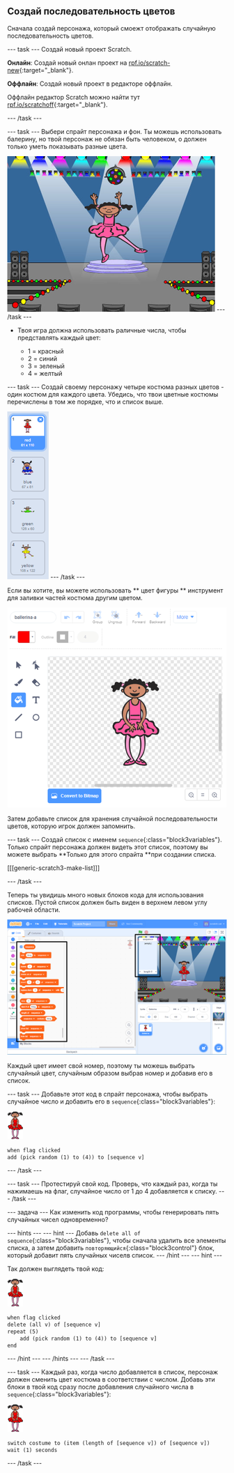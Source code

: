 ## Создай последовательность цветов

Сначала создай персонажа, который смоежт отображать случайную последовательность цветов.

\--- task \--- Создай новый проект Scratch.

**Онлайн**: Создай новый онлан проект на [rpf.io/scratch-new](https://rpf.io/scratch-new){:target="_blank"}.

**Оффлайн**: Создай новый проект в редакторе оффлайн.

Оффлайн редактор Scratch можно найти тут [rpf.io/scratchoff](https://rpf.io/scratchoff){:target="_blank"}.

\--- /task \---

\--- task \--- Выбери спрайт персонажа и фон. Ты можешь использовать балерину, но твой персонаж не обязан быть человеком, о должен только уметь показывать разные цвета.

![screenshot](images/colour-sprite.png) \--- /task \---

+ Твоя игра должна использовать раличные числа, чтобы представлять каждый цвет:
    
    + 1 = красный
    + 2 = синий
    + 3 = зеленый
    + 4 = желтый

\--- task \--- Создай своему персонажу четыре костюма разных цветов - один костюм для каждого цвета. Убедись, что твои цветные костюмы перечислены в том же порядке, что и список выше.

![screenshot](images/colour-costume.png) \--- /task \---

Если вы хотите, вы можете использовать ** цвет фигуры ** инструмент для заливки частей костюма другим цветом.

![color-a-shape](images/color-a-shape.png)

Затем добавьте список для хранения случайной последовательности цветов, которую игрок должен запомнить.

\--- task \--- Создай список с именем `sequence`{:class="block3variables"}. Только спрайт персонажа должен видеть этот список, поэтому вы можете выбрать **Только для этого спрайта **при создании списка.

[[[generic-scratch3-make-list]]]

\--- /task \---

Теперь ты увидишь много новых блоков кода для использования списков. Пустой список должен быть виден в верхнем левом углу рабочей области.

![screenshot](images/colour-list-blocks-annotated.png)

Каждый цвет имеет свой номер, поэтому ты можешь выбрать случайный цвет, случайным образом выбрав номер и добавив его в список.

\--- task \--- Добавьте этот код в спрайт персонажа, чтобы выбрать случайное число и добавить его в `sequence`{:class="block3variables"}:

![ballerina](images/ballerina.png)

```blocks3
when flag clicked
add (pick random (1) to (4)) to [sequence v]
```

\--- /task \---

\--- task \--- Протестируй свой код. Проверь, что каждый раз, когда ты нажимаешь на флаг, случайное число от 1 до 4 добавляется к списку. \--- /task \---

\--- задача \--- Как изменить код программы, чтобы генерировать пять случайных чисел одновременно?

\--- hints \--- \--- hint \--- Добавь `delete all of sequence`{:class="block3variables"}, чтобы сначала удалить все элементы списка, а затем добавить `повторяющийся`{:class="block3control"} блок, который добавит пять случайных чиселв список. \--- /hint \--- \--- hint \---

Так должен выглядеть твой код:

![ballerina](images/ballerina.png)

```blocks3
when flag clicked
delete (all v) of [sequence v]
repeat (5)
    add (pick random (1) to (4)) to [sequence v]
end
```

\--- /hint \--- \--- /hints \--- \--- /task \---

\--- task \--- Каждый раз, когда число добавляется в список, персонаж должен сменить цвет костюма в соответствии с числом. Добавь эти блоки в твой код сразу после добавления случайного числа в `sequence`{:class="block3variables"}:

![ballerina](images/ballerina.png)

```blocks3
switch costume to (item (length of [sequence v]) of [sequence v])
wait (1) seconds
```

\--- /task \---